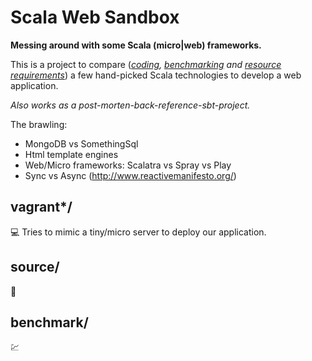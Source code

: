 # Scala Web Sandbox

**Messing around with some Scala (micro|web) frameworks.**

This is a project to compare (_[coding](source/), [benchmarking](benchmark/) and [resource requirements](vagrant-chef/)_) a few hand-picked Scala technologies to develop a web application.

_Also works as a post-morten-back-reference-sbt-project._

The brawling:

- MongoDB vs SomethingSql 
- Html template engines
- Web/Micro frameworks: Scalatra vs Spray vs Play
- Sync vs Async (http://www.reactivemanifesto.org/)

## vagrant*/

:computer: Tries to mimic a tiny/micro server to deploy our application.

## source/

:hammer:

## benchmark/

:chart:
